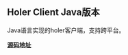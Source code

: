 ## Holer Client Java版本
Java语言实现的holer客户端，支持跨平台。

[**源码地址**](https://github.com/wisdom-projects/holer-client/tree/master/Java)
